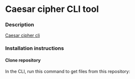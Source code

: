 # Caesar cipher CLI tool

### Description
[Caesar cipher cli](https://github.com/rolling-scopes-school/basic-nodejs-2021Q2/blob/master/descriptions/caesar-cipher-cli-tool.md)

### Installation instructions
#### Clone repository

In the CLI, run this command to get files from this repository:
